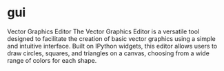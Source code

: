# gui
Vector Graphics Editor  The Vector Graphics Editor is a versatile tool designed to facilitate the creation of basic vector graphics using a simple and intuitive interface. Built on IPython widgets, this editor allows users to draw circles, squares, and triangles on a canvas, choosing from a wide range of colors for each shape. 
